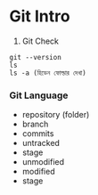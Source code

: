 # Git Intro

1. Git Check

```
git --version
ls
ls -a (হিডেন ফোল্ডার দেখা)
```

### Git Language

- repository (folder)
- branch
- commits
- untracked
- stage
- unmodified
- modified
- stage
